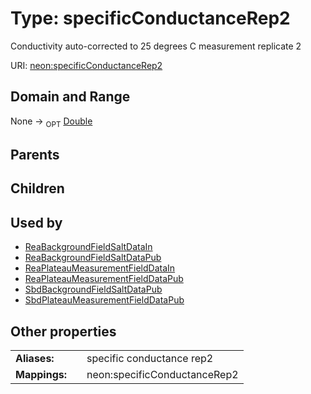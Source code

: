 
# Type: specificConductanceRep2


Conductivity auto-corrected to 25 degrees C measurement replicate 2

URI: [neon:specificConductanceRep2](https://data.neonscience.org/specificConductanceRep2)


## Domain and Range

None ->  <sub>OPT</sub> [Double](types/Double.md)

## Parents


## Children


## Used by

 * [ReaBackgroundFieldSaltDataIn](ReaBackgroundFieldSaltDataIn.md)
 * [ReaBackgroundFieldSaltDataPub](ReaBackgroundFieldSaltDataPub.md)
 * [ReaPlateauMeasurementFieldDataIn](ReaPlateauMeasurementFieldDataIn.md)
 * [ReaPlateauMeasurementFieldDataPub](ReaPlateauMeasurementFieldDataPub.md)
 * [SbdBackgroundFieldSaltDataPub](SbdBackgroundFieldSaltDataPub.md)
 * [SbdPlateauMeasurementFieldDataPub](SbdPlateauMeasurementFieldDataPub.md)

## Other properties

|  |  |  |
| --- | --- | --- |
| **Aliases:** | | specific conductance rep2 |
| **Mappings:** | | neon:specificConductanceRep2 |

